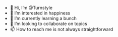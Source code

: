 - 👋 Hi, I’m @Turnstyle
- 👀 I’m interested in happiness
- 🌱 I’m currently learning a bunch
- 💞️ I’m looking to collaborate on topics
- 📫 How to reach me is not always straightforward

<!---
Turnstyle/Turnstyle is a ✨ special ✨ repository because its `README.md` (this file) appears on your GitHub profile.
You can click the Preview link to take a look at your changes.
--->
